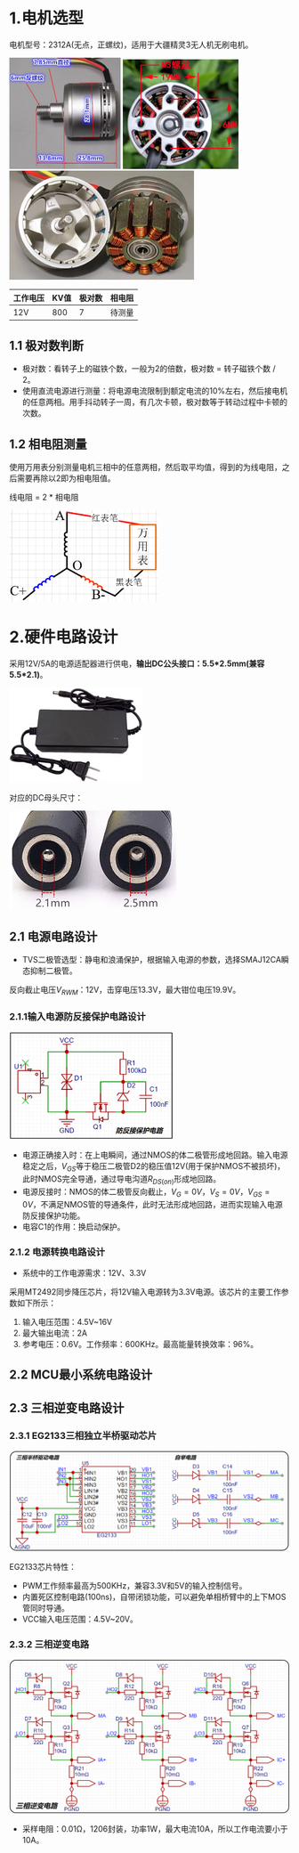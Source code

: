 # 1.电机选型

电机型号：2312A(无点，正螺纹)，适用于大疆精灵3无人机无刷电机。

<img src="1.pictures/2312A无刷电机尺寸1.png" style="zoom: 50%;" /> <img src="1.pictures/2312A无刷电机底部螺丝定位.png" style="zoom: 52%;" /> <img src="1.pictures/2312A无刷电机内部结构.png" style="zoom: 83%;" />  

| 工作电压 | KV值 | 极对数 |相电阻|
| ---- | -------- | ------ |------ |
| 12V | 800    | 7      |待测量|

## 1.1 极对数判断

- 极对数：看转子上的磁铁个数，一般为2的倍数，极对数 = 转子磁铁个数 / 2。
- 使用直流电源进行测量：将电源电流限制到额定电流的10%左右，然后接电机的任意两相。用手抖动转子一周，有几次卡顿，极对数等于转动过程中卡顿的次数。

## 1.2 相电阻测量

使用万用表分别测量电机三相中的任意两相，然后取平均值，得到的为线电阻，之后需要再除以2即为相电阻值。

线电阻 = 2 * 相电阻

<img src="1.pictures/相电阻测量.png" style="zoom:60%;" /> 

# 2.硬件电路设计

采用12V/5A的电源适配器进行供电，**输出DC公头接口：5.5\*2.5mm(兼容5.5\*2.1)**。

<img src="1.pictures/电源适配器.png" style="zoom: 80%;" /> 

对应的DC母头尺寸：

![](1.pictures/DC母头.png) 

## 2.1 电源电路设计

- TVS二极管选型：静电和浪涌保护，根据输入电源的参数，选择SMAJ12CA瞬态抑制二极管。

反向截止电压$V_{RWM}$：12V，击穿电压13.3V，最大钳位电压19.9V。

### 2.1.1输入电源防反接保护电路设计

<img src="1.pictures/防反接保护电路.png" style="zoom:40%;" /> 

- 电源正确接入时：在上电瞬间，通过NMOS的体二极管形成地回路。输入电源稳定之后，$V_{GS}$等于稳压二极管D2的稳压值12V(用于保护NMOS不被损坏)，此时NMOS完全导通，通过导电沟道$R_{DS(on)}$形成地回路。
- 电源反接时：NMOS的体二极管反向截止，$V_G=0V，V_S=0V，V_{GS}=0V$，不满足NMOS管的导通条件，此时无法形成地回路，进而实现输入电源防反接保护功能。
- 电容C1的作用：换启动保护。

### 2.1.2 电源转换电路设计

- 系统中的工作电源需求：12V、3.3V

采用MT2492同步降压芯片，将12V输入电源转为3.3V电源。该芯片的主要工作参数如下所示：

1. 输入电压范围：4.5V~16V
2. 最大输出电流：2A
3. 参考电压：0.6V。工作频率：600KHz。最高能量转换效率：96%。

## 2.2 MCU最小系统电路设计

## 2.3 三相逆变电路设计

### 2.3.1 EG2133三相独立半桥驱动芯片

<img src="1.pictures/EG2133驱动电路.png" style="zoom:50%;" /> 

EG2133芯片特性：

- PWM工作频率最高为500KHz，兼容3.3V和5V的输入控制信号。
- 内置死区控制电路(100ns)，自带闭锁功能，可以避免单相桥臂中的上下MOS管同时导通。
- VCC输入电压范围：4.5V~20V。

### 2.3.2 三相逆变电路

<img src="1.pictures/三相逆变电路.png" style="zoom:50%;" /> 

- 采样电阻：0.01Ω，1206封装，功率1W，最大电流10A，所以工作电流要小于10A。

